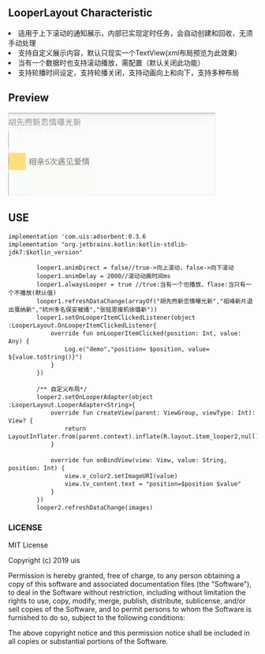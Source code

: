 ## LooperLayout Characteristic
<li>适用于上下滚动的通知展示，内部已实现定时任务，会自动创建和回收，无须手动处理</li>
<li>支持自定义展示内容，默认只现实一个TextView(xml布局预览为此效果)</li>
<li>当有一个数据时也支持滚动播放，需配置（默认关闭此功能）</li>
<li>支持轮播时间设定，支持轮播关闭，支持动画向上和向下，支持多种布局</li>


## Preview

![](/preview/aa_001.gif)

## USE
    implementation 'com.uis:adsorbent:0.3.6
    implementation "org.jetbrains.kotlin:kotlin-stdlib-jdk7:$kotlin_version"
    
```
        looper1.animDirect = false//true->向上滚动，false->向下滚动
        looper1.animDelay = 2000//滚动动画时间ms
        looper1.alwaysLooper = true //true:当有一个也播放，flase:当只有一个不播放(默认值)
        looper1.refreshDataChange(arrayOf("胡先煦新恋情曝光新","祖峰新片退出戛纳新","杭州多名保安被捅","张铭恩接机徐璐新"))
        looper1.setOnLooperItemClickedListener(object :LooperLayout.OnLooperItemClickedListener{
            override fun onLooperItemClicked(position: Int, value: Any) {
                Log.e("demo","position= $position, value= ${value.toString()}")
            }
        })

        /** 自定义布局*/
        looper2.setOnLooperAdapter(object :LooperLayout.LooperAdapter<String>{
            override fun createView(parent: ViewGroup, viewType: Int): View? {
                return LayoutInflater.from(parent.context).inflate(R.layout.item_looper2,null)
            }

            override fun onBindView(view: View, value: String, position: Int) {
                view.v_color2.setImageURI(value)
                view.tv_content.text = "position=$position $value"
            }
        })
        looper2.refreshDataChange(images)
```

### LICENSE
MIT License

Copyright (c) 2019 uis

Permission is hereby granted, free of charge, to any person obtaining a copy
of this software and associated documentation files (the "Software"), to deal
in the Software without restriction, including without limitation the rights
to use, copy, modify, merge, publish, distribute, sublicense, and/or sell
copies of the Software, and to permit persons to whom the Software is
furnished to do so, subject to the following conditions:

The above copyright notice and this permission notice shall be included in all
copies or substantial portions of the Software.